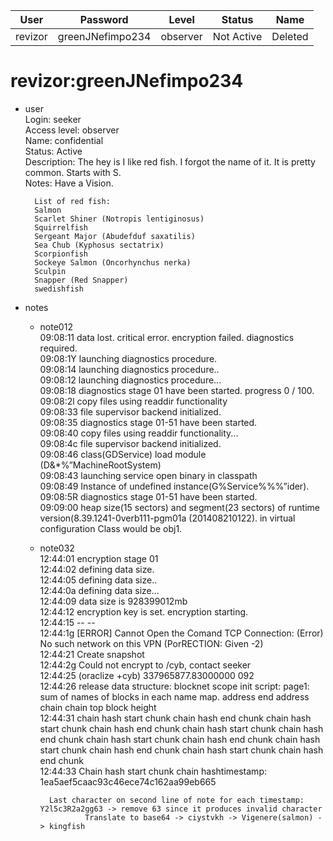 | User         | Password                          | Level    | Status     | Name          |  
|--------------|-----------------------------------|----------|------------|---------------|    
| revizor      | greenJNefimpo234                  | observer | Not Active | Deleted       | 

# revizor:greenJNefimpo234  
* user  
	Login: seeker  <br>
	Access level: observer <br>
        Name: confidential <br>
	Status: Active  <br>
	Description: The hey is I like red fish. I forgot the name of it. It is pretty common. Starts with S.  <br>
	Notes: Have a Vision.  <br>

		List of red fish:
  		Salmon
		Scarlet Shiner (Notropis lentiginosus)
		Squirrelfish
		Sergeant Major (Abudefduf saxatilis)
		Sea Chub (Kyphosus sectatrix)
		Scorpionfish
		Sockeye Salmon (Oncorhynchus nerka)
  		Sculpin
  		Snapper (Red Snapper)
		swedishfish
 	  
* notes  
	*  note012  
 		09:08:11 data lost. critical error. encryption failed. diagnostics required.  <br>
		09:08:1Y launching diagnostics procedure.  <br>
		09:08:14 launching diagnostics procedure..  <br>
		09:08:12 launching diagnostics procedure...  <br>
		09:08:18 diagnostics stage 01 have been started. progress 0 / 100.  <br>
		09:08:2l copy files using readdir functionality  <br>
		09:08:33 file supervisor backend initialized.  <br>
		09:08:35 diagnostics stage 01-51 have been started.  <br>
		09:08:40 copy files using readdir functionality...  <br>
		09:08:4c file supervisor backend initialized.  <br>
		09:08:46 class(GDService) load module (D&*%”MachineRootSystem)  <br>
		09:08:43 launching service open binary in classpath  <br>
		09:08:49 Instance of undefined instance(G%Service%%%”ider).  <br>
		09:08:5R diagnostics stage 01-51 have been started.  <br>
		09:09:00 heap size(15 sectors) and segment(23 sectors) of runtime version(8.39.1241-0verb111-pgm01a (201408210122). in virtual configuration Class would be obj1.  <br>
  			 
	* note032  
       		12:44:01 encryption stage 01  <br>
		12:44:02 defining data size.  <br>
		12:44:05 defining data size..  <br>
		12:44:0a defining data size...  <br>
		12:44:09 data size is 928399012mb  <br>
		12:44:12 encryption key is set. encryption starting.  <br>
		12:44:15 -- --  <br>
		12:44:1g \[ERROR\] Cannot Open the Comand TCP Connection: (Error) No such network on this VPN (PorRECTION: Given -2)  <br>
		12:44:21 Create snapshot  <br>
		12:44:2g Could not encrypt to /cyb, contact seeker  <br>
		12:44:25 (oraclize +cyb) 337965877.83000000 092  <br>
		12:44:26 release data structure: blocknet scope init script: page1: sum of names of blocks in each name map. address end address chain chain top block height  <br>
		12:44:31 chain hash start chunk chain hash end chunk chain hash start chunk chain hash end chunk chain hash start chunk chain hash end chunk chain hash start chunk chain hash end chunk chain hash start chunk chain hash end chunk chain hash start chunk chain hash end chunk  <br>
		12:44:33 Chain hash start chunk chain hashtimestamp: 1ea5aef5caac93c46ece74c162aa99eb665  <br>

  			Last character on second line of note for each timestamp: Y2l5c3R2a2gg63 -> remove 63 since it produces invalid character
  	                Translate to base64 -> ciystvkh -> Vigenere(salmon) -> kingfish
    
